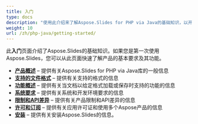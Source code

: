 ```yaml
---
title: 入门
type: docs
description: "使用此介绍来了解Aspose.Slides for PHP via Java的基础知识，以开始为您的业务实现Aspose.Slides的价值。"
weight: 10
url: /zh/php-java/getting-started/
---
```


此**入门**页面介绍了Aspose.Slides的基础知识。如果您是第一次使用Aspose.Slides，您可以从此页面快速了解产品的基本要求及其功能。

- [**产品概述**](/slides/zh/php-java/product-overview/) – 提供有关Aspose.Slides for PHP via Java库的一般信息
- [**支持的文件格式**](/slides/zh/php-java/supported-file-formats/) – 提供有关支持的格式的信息
- [**功能概述**](/slides/zh/php-java/features-overview/) – 提供有关当文档以给定格式加载或保存时支持的功能的信息
- [**系统要求**](/slides/zh/php-java/system-requirements/) – 提供有关系统和开发环境要求的信息
- [**限制和API差异**](/slides/zh/php-java/limitations-and-api-differences/) – 提供有关产品限制和API差异的信息
- [**许可和订阅**](/slides/zh/php-java/licensing) – 提供有关应用许可证和使用多个Aspose产品的信息
- [**安装**](/slides/zh/php-java/installation/) – 提供有关安装Aspose.Slides的信息。